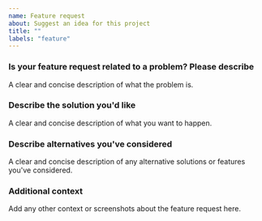 ```yaml
---
name: Feature request
about: Suggest an idea for this project
title: ""
labels: "feature"
---
```


### Is your feature request related to a problem? Please describe

A clear and concise description of what the problem is.

### Describe the solution you'd like

A clear and concise description of what you want to happen.

### Describe alternatives you've considered

A clear and concise description of any alternative solutions or features you've considered.

### Additional context

Add any other context or screenshots about the feature request here.
